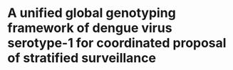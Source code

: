 # A unified global genotyping framework of dengue virus serotype-1 for coordinated proposal of stratified surveillance
